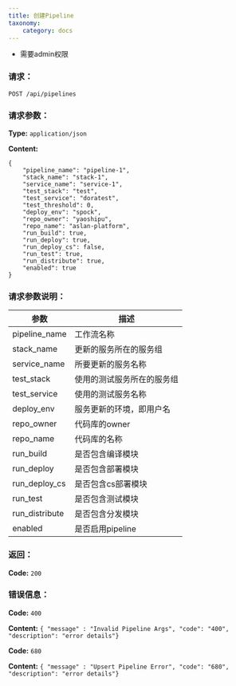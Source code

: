 ```yaml
---
title: 创建Pipeline
taxonomy:
    category: docs
---
```


- 需要admin权限

### 请求：

    POST /api/pipelines

### 请求参数：

**Type:** `application/json`

**Content:**

```
{
    "pipeline_name": "pipeline-1",
    "stack_name": "stack-1",
    "service_name": "service-1",
    "test_stack": "test",
    "test_service": "doratest",
    "test_threshold": 0,
    "deploy_env": "spock",
    "repo_owner": "yaoshipu",
    "repo_name": "aslan-platform",
    "run_build": true,
    "run_deploy": true,
    "run_deploy_cs": false,
    "run_test": true,
    "run_distribute": true,
    "enabled": true
}
```	

### 请求参数说明：

|参数|描述|
|---|---|
|pipeline_name|工作流名称|
|stack_name|更新的服务所在的服务组|
|service_name|所要更新的服务名称|
|test_stack|使用的测试服务所在的服务组|
|test_service|使用的测试服务名称|
|deploy_env|服务更新的环境，即用户名|
|repo_owner|代码库的owner|
|repo_name|代码库的名称|
|run_build|是否包含编译模块|
|run_deploy|是否包含部署模块|
|run_deploy_cs|是否包含cs部署模块|
|run_test|是否包含测试模块|
|run_distribute|是否包含分发模块|
|enabled|是否启用pipeline|

### 返回：

**Code:** `200`

### 错误信息：

**Code:** `400`

**Content:** `{ "message" : "Invalid Pipeline Args", "code": "400", "description": "error details"}`

**Code:** `680`

**Content:** `{ "message" : "Upsert Pipeline Error", "code": "680", "description": "error details"}`